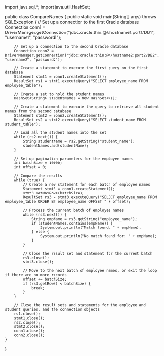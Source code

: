 import java.sql.*;
import java.util.HashSet;

public class CompareNames {
    public static void main(String[] args) throws SQLException {
        // Set up a connection to the first Oracle database
        Connection conn1 = DriverManager.getConnection("jdbc:oracle:thin:@//hostname1:port1/DB1", "username1", "password1");

        // Set up a connection to the second Oracle database
        Connection conn2 = DriverManager.getConnection("jdbc:oracle:thin:@//hostname2:port2/DB2", "username2", "password2");

        // Create a statement to execute the first query on the first database
        Statement stmt1 = conn1.createStatement();
        ResultSet rs1 = stmt1.executeQuery("SELECT employee_name FROM employee_table");

        // Create a set to hold the student names
        HashSet<String> studentNames = new HashSet<>();

        // Create a statement to execute the query to retrieve all student names from the second database
        Statement stmt2 = conn2.createStatement();
        ResultSet rs2 = stmt2.executeQuery("SELECT student_name FROM student_table");

        // Load all the student names into the set
        while (rs2.next()) {
            String studentName = rs2.getString("student_name");
            studentNames.add(studentName);
        }

        // Set up pagination parameters for the employee names
        int batchSize = 10000;
        int offset = 0;

        // Compare the results
        while (true) {
            // Create a new statement for each batch of employee names
            Statement stmt3 = conn1.createStatement();
            stmt3.setMaxRows(batchSize);
            ResultSet rs3 = stmt3.executeQuery("SELECT employee_name FROM employee_table ORDER BY employee_name OFFSET " + offset);

            // Process the current batch of employee names
            while (rs3.next()) {
                String empName = rs3.getString("employee_name");
                if (studentNames.contains(empName)) {
                    System.out.println("Match found: " + empName);
                } else {
                    System.out.println("No match found for: " + empName);
                }
            }

            // Close the result set and statement for the current batch
            rs3.close();
            stmt3.close();

            // Move to the next batch of employee names, or exit the loop if there are no more records
            offset += batchSize;
            if (rs3.getRow() < batchSize) {
                break;
            }
        }

        // Close the result sets and statements for the employee and student queries, and the connection objects
        rs1.close();
        stmt1.close();
        rs2.close();
        stmt2.close();
        conn1.close();
        conn2.close();
    }
}
